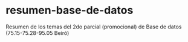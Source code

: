 # resumen-base-de-datos
Resumen de los temas del 2do parcial (promocional) de Base de datos (75.15-75.28-95.05 Beiró)

